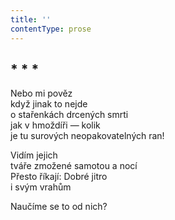 ```yaml
---
title: ''
contentType: prose
---
```


## \* \* \*

Nebo mi pověz  
když jinak to nejde  
o stařenkách drcených smrti  
jak v hmoždíři — kolik  
je tu surových neopakovatelných ran!

Vidím jejich  
tváře zmožené samotou a nocí  
Přesto říkají: Dobré jitro  
i svým vrahům

Naučíme se to od nich?
